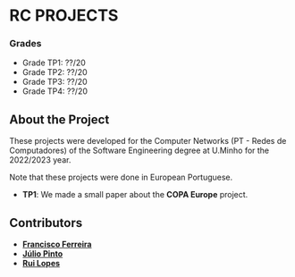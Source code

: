 # RC PROJECTS

### Grades
- Grade TP1: ??/20  
- Grade TP2: ??/20
- Grade TP3: ??/20
- Grade TP4: ??/20

## About the Project

These projects were developed for the Computer Networks (PT - Redes de Computadores) of the Software Engineering degree at U.Minho for the 2022/2023 year.

Note that these projects were done in European Portuguese.

- __TP1__: We made a small paper about the __COPA Europe__ project.

## Contributors
- [__Francisco Ferreira__](https://github.com/chicoferreira)
- [__Júlio Pinto__](https://github.com/JulioJPinto)
- [__Rui Lopes__](https://github.com/RuiL1904)
